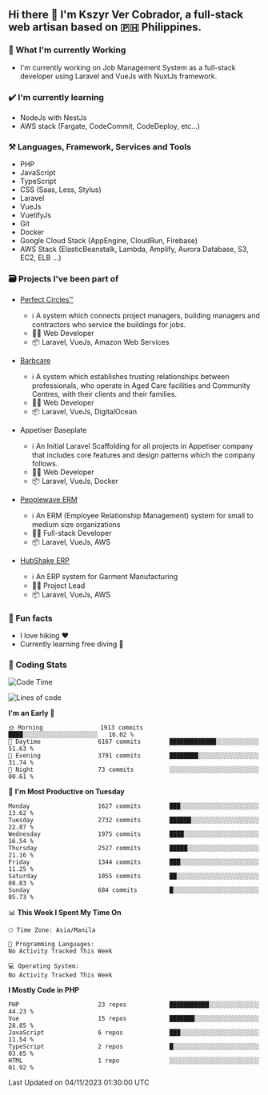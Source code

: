 ## Hi there 👋 I'm Kszyr Ver Cobrador, a full-stack web artisan based on 🇵🇭 Philippines.

### 🚀 What I'm currently Working

- I'm currently working on Job Management System as a full-stack developer using Laravel and VueJs with NuxtJs framework.

### ✔️ I'm currently learning

- NodeJs with NestJs
- AWS stack (Fargate, CodeCommit, CodeDeploy, etc...)

### ⚒️ Languages, Framework, Services and Tools
- PHP
- JavaScript
- TypeScript
- CSS (Saas, Less, Stylus)
- Laravel
- VueJs
- VuetifyJs
- Git
- Docker
- Google Cloud Stack (AppEngine, CloudRun, Firebase)
- AWS Stack (ElasticBeanstalk, Lambda, Amplify, Aurora Database, S3, EC2, ELB ...)


### 🗃 Projects I've been part of

- <a href="https://perfectcircles.com.au/" target="_blank">Perfect Circles™</a>

  - ℹ️ A system which connects project managers, building managers and contractors who service the buildings for jobs.
  - 👨‍💻 Web Developer
  - 📦 Laravel, VueJs, Amazon Web Services

- <a href="https://appetiser.com.au/portfolio/barbcare" target="_blank">Barbcare</a>

  - ℹ️ A system which establishes trusting relationships between professionals, who operate in Aged Care facilities and Community Centres, with their clients and their families.
  - 👨‍💻 Web Developer
  - 📦 Laravel, VueJs, DigitalOcean

- Appetiser Baseplate

  - ℹ️ An Initial Laravel Scaffolding for all projects in Appetiser company that includes core features and design patterns which the company follows.
  - 👨‍💻 Web Developer
  - 📦 Laravel, VueJs, Docker

- <a href="https://peoplewave.co" target="_blank">Peoplewave ERM</a>

  - ℹ️ An ERM (Employee Relationship Management) system for small to medium size organizations
  - 👨‍💻 Full-stack Developer
  - 📦 Laravel, VueJs, AWS

- <a href="https://www.posbang.com/garment-erp" target="_blank">HubShake ERP</a>

  - ℹ️ An ERP system for Garment Manufacturing
  - 👨‍💻 Project Lead
  - 📦 Laravel, VueJs, AWS

### 🌴 Fun facts

- I love hiking ❤️
- Currently learning free diving 🥽

### 🌟 Coding Stats

<!-- WakaTime Stats -->

<!--START_SECTION:waka-->
![Code Time](http://img.shields.io/badge/Code%20Time-2%2C996%20hrs%2019%20mins-blue)

![Lines of code](https://img.shields.io/badge/From%20Hello%20World%20I%27ve%20Written-10.4%20million%20lines%20of%20code-blue)

**I'm an Early 🐤** 

```text
🌞 Morning                1913 commits        ████░░░░░░░░░░░░░░░░░░░░░   16.02 % 
🌆 Daytime                6167 commits        █████████████░░░░░░░░░░░░   51.63 % 
🌃 Evening                3791 commits        ████████░░░░░░░░░░░░░░░░░   31.74 % 
🌙 Night                  73 commits          ░░░░░░░░░░░░░░░░░░░░░░░░░   00.61 % 
```
📅 **I'm Most Productive on Tuesday** 

```text
Monday                   1627 commits        ███░░░░░░░░░░░░░░░░░░░░░░   13.62 % 
Tuesday                  2732 commits        ██████░░░░░░░░░░░░░░░░░░░   22.87 % 
Wednesday                1975 commits        ████░░░░░░░░░░░░░░░░░░░░░   16.54 % 
Thursday                 2527 commits        █████░░░░░░░░░░░░░░░░░░░░   21.16 % 
Friday                   1344 commits        ███░░░░░░░░░░░░░░░░░░░░░░   11.25 % 
Saturday                 1055 commits        ██░░░░░░░░░░░░░░░░░░░░░░░   08.83 % 
Sunday                   684 commits         █░░░░░░░░░░░░░░░░░░░░░░░░   05.73 % 
```


📊 **This Week I Spent My Time On** 

```text
🕑︎ Time Zone: Asia/Manila

💬 Programming Languages: 
No Activity Tracked This Week

💻 Operating System: 
No Activity Tracked This Week
```

**I Mostly Code in PHP** 

```text
PHP                      23 repos            ███████████░░░░░░░░░░░░░░   44.23 % 
Vue                      15 repos            ███████░░░░░░░░░░░░░░░░░░   28.85 % 
JavaScript               6 repos             ███░░░░░░░░░░░░░░░░░░░░░░   11.54 % 
TypeScript               2 repos             █░░░░░░░░░░░░░░░░░░░░░░░░   03.85 % 
HTML                     1 repo              ░░░░░░░░░░░░░░░░░░░░░░░░░   01.92 % 
```




 Last Updated on 04/11/2023 01:30:00 UTC
<!--END_SECTION:waka-->
